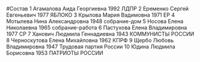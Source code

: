 #Состав
1 Агамалова Аида Георгиевна 1992 ЛДПР
2 Еременко Сергей Евгеньевич 1977 ЯБЛОКО
3 Крылова Мария Вадимовна 1971 ЕР
4 Мотылева Нина Александровна 1948 собрание-дом
5 Носова Елена Николаевна 1965 собрание-работа
6 Пастухова Елена Владимировна 1977 СР
7 Ханович Людмила Геннадиевна 1943 КОММУНИСТЫ РОССИИ
8 Черноскутова Елена Михайловна 1962 КПРФ
9 Щербо Любовь Владимировна 1947 Трудовая партия России
10 Юдина Людмила Борисовна 1953 ПАТРИОТЫ РОССИИ

